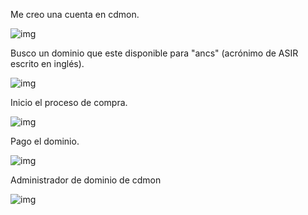 Me creo una cuenta en cdmon.

![img](https://lh6.googleusercontent.com/JhNHFgV5gM97UzOPhVFHpNGkHpJVB-UZ7ji1SGNtaM5WjiT09L0FiqulC9I4iMx8DlGyNkWlpaYSR9PqTTRkbCNOkKDf1WOhPc-bdEgk0-FF2_WAoZPjlhAfldClM5FJ-Ix2cXKU)



Busco un dominio que este disponible para "ancs" (acrónimo de ASIR escrito en inglés).

![img](https://lh5.googleusercontent.com/hDxr9SUY77pWRvK7Lp6nNlMcK_-7ygpDGrHG9DzQbrE0rbkTOGG5MYvxUM31x__qXqPFnnNxf0Iyy5ea1t6EHNTRG3i_fsWU8sB_cnB4ESuOo4tidEqM15AQ-7n2XSmFR1AemM9F)

Inicio el proceso de compra.

![img](https://lh5.googleusercontent.com/w-e58vRHP06HSv2uTgiGLQelwTi4bBCqHoUtbXW1VHjgpkQEnFfiFtsoePwg9KJ9opfUWKRNZlPzdbVjUJn3Zf1kV6V0mEatybkFRr-J801EiWueNiCp1iFvFoTWaLshnD29v5P8)



Pago el dominio.

![img](https://lh5.googleusercontent.com/qBlgYHcNf-TEDr5sxvK6NkImwCcPnHba2-dyjccpUOgJcCDRSfQ6c8cefxmRwl8tE_uHjdQZaoBv7FIBoNUYeDr7NUXkGK6y1r4_QARzhX3zDonxmnAKkCNw-1OdvgWhM98hxmPp)



Administrador de dominio de cdmon

![img](https://lh3.googleusercontent.com/mBiBZvM9AqliZ2aKT30Nn1qUdHD9Jrpseprbflhd4vJq6__rtuQzYHItL9jwrTtdWzPyPBYPeasQ4lMOoen8d1BtxM7A-19syQDbUMdtbO80NGI8tw07fe19CIm7WiHZ3pYkULdv)